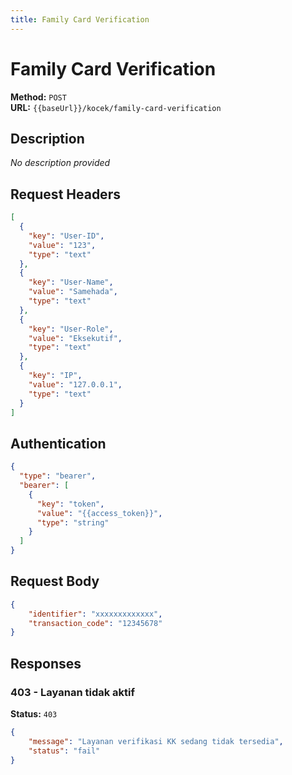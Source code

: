```yaml
---
title: Family Card Verification
---
```


# Family Card Verification

**Method:** `POST`  
**URL:** `{{baseUrl}}/kocek/family-card-verification`

## Description
_No description provided_

## Request Headers
```json
[
  {
    "key": "User-ID",
    "value": "123",
    "type": "text"
  },
  {
    "key": "User-Name",
    "value": "Samehada",
    "type": "text"
  },
  {
    "key": "User-Role",
    "value": "Eksekutif",
    "type": "text"
  },
  {
    "key": "IP",
    "value": "127.0.0.1",
    "type": "text"
  }
]
```

## Authentication
```json
{
  "type": "bearer",
  "bearer": [
    {
      "key": "token",
      "value": "{{access_token}}",
      "type": "string"
    }
  ]
}
```

## Request Body
```json
{
    "identifier": "xxxxxxxxxxxxx",
    "transaction_code": "12345678"
}
```

## Responses
### 403 - Layanan tidak aktif

**Status:** `403`

```json
{
    "message": "Layanan verifikasi KK sedang tidak tersedia",
    "status": "fail"
}
```

